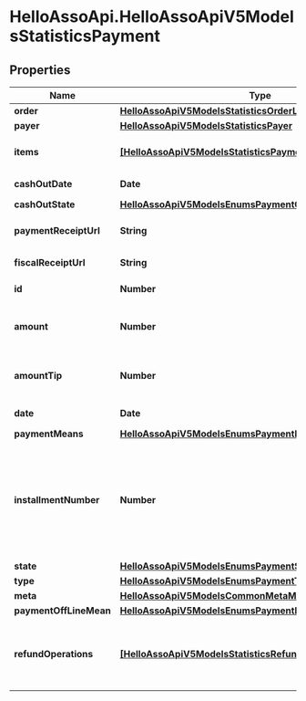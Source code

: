 # HelloAssoApi.HelloAssoApiV5ModelsStatisticsPayment

## Properties

Name | Type | Description | Notes
------------ | ------------- | ------------- | -------------
**order** | [**HelloAssoApiV5ModelsStatisticsOrderLight**](HelloAssoApiV5ModelsStatisticsOrderLight.md) |  | [optional] 
**payer** | [**HelloAssoApiV5ModelsStatisticsPayer**](HelloAssoApiV5ModelsStatisticsPayer.md) |  | [optional] 
**items** | [**[HelloAssoApiV5ModelsStatisticsPaymentItem]**](HelloAssoApiV5ModelsStatisticsPaymentItem.md) | Items linked to this payment | [optional] 
**cashOutDate** | **Date** | The date of the cash out | [optional] 
**cashOutState** | [**HelloAssoApiV5ModelsEnumsPaymentCashOutState**](HelloAssoApiV5ModelsEnumsPaymentCashOutState.md) |  | [optional] 
**paymentReceiptUrl** | **String** | The Payment Receipt Url | [optional] 
**fiscalReceiptUrl** | **String** | The Fiscal Receipt Url | [optional] 
**id** | **Number** | The ID of the payment | [optional] 
**amount** | **Number** | Total Amount of the payment (in cents) | [optional] 
**amountTip** | **Number** | Tip Amount of the payment (in cents) | [optional] 
**date** | **Date** | Date of the payment | [optional] 
**paymentMeans** | [**HelloAssoApiV5ModelsEnumsPaymentMeans**](HelloAssoApiV5ModelsEnumsPaymentMeans.md) |  | [optional] 
**installmentNumber** | **Number** | Indicates the payment number (useful in the case of an order comprising payments with installments) | [optional] 
**state** | [**HelloAssoApiV5ModelsEnumsPaymentState**](HelloAssoApiV5ModelsEnumsPaymentState.md) |  | [optional] 
**type** | [**HelloAssoApiV5ModelsEnumsPaymentType**](HelloAssoApiV5ModelsEnumsPaymentType.md) |  | [optional] 
**meta** | [**HelloAssoApiV5ModelsCommonMetaModel**](HelloAssoApiV5ModelsCommonMetaModel.md) |  | [optional] 
**paymentOffLineMean** | [**HelloAssoApiV5ModelsEnumsPaymentMeans**](HelloAssoApiV5ModelsEnumsPaymentMeans.md) |  | [optional] 
**refundOperations** | [**[HelloAssoApiV5ModelsStatisticsRefundOperationLightModel]**](HelloAssoApiV5ModelsStatisticsRefundOperationLightModel.md) | The refund operations information for the specific payment. | [optional] 


